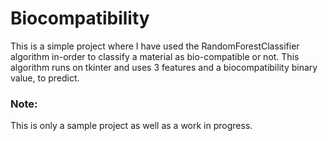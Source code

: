 # Biocompatibility

This is a simple project where I have used the RandomForestClassifier algorithm in-order to classify a material as bio-compatible or not. This algorithm runs on tkinter and uses 3 features and a biocompatibility 
binary value, to predict. 

### Note:
This is only a sample project as well as a work in progress.
